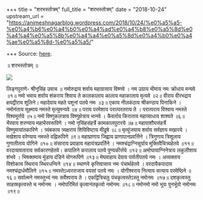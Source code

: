 +++
title = "शरभस्तोत्रम्"
full_title = "शरभस्तोत्रम्"
date = "2018-10-24"
upstream_url = "https://animeshnagarblog.wordpress.com/2018/10/24/%e0%a5%a5-%e0%a4%b6%e0%a4%b0%e0%a4%ad%e0%a4%b8%e0%a5%8d%e0%a4%a4%e0%a5%8b%e0%a4%a4%e0%a5%8d%e0%a4%b0%e0%a4%ae%e0%a5%8d-%e0%a5%a5/"

+++
Source: [here](https://animeshnagarblog.wordpress.com/2018/10/24/%e0%a5%a5-%e0%a4%b6%e0%a4%b0%e0%a4%ad%e0%a4%b8%e0%a5%8d%e0%a4%a4%e0%a5%8b%e0%a4%a4%e0%a5%8d%e0%a4%b0%e0%a4%ae%e0%a5%8d-%e0%a5%a5/).

॥ शरभस्तोत्रम् ॥

![](https://animeshnagarblog.files.wordpress.com/2018/10/wp-image-245276824.jpg?w=700)

लिङ्गपुराणे- श्रीनृसिंह उवाच ॥ नमोरुद्राय शर्वाय महाग्रासाय विष्णवे । नम
उग्राय भीमाय नमः क्रोधाय मन्यवे ॥१॥ नमो भवाय शर्वाय शंकराय शिवाय ते
कालकालाय कालाय महाकालाय मृत्यवे ॥२॥ वीराय वीरभद्राय क्षयद्वीराय शूलिने।
महादेवाय महते पशूनां पतये नमः ॥३॥ एकाय नीलकंठाय श्रीकण्ठाय पिनाकिने ।
नमोनंताय सूक्ष्माय नमस्ते मृत्युमन्यवे ॥४॥ पराय परमेशाय परात्परतराय ते ।
परात्पराय विश्वाय नमस्ते विश्वमूर्त्तये ॥५॥ नमो विष्णुकलत्राय
विष्णुक्षेत्राय भानवे । कैवर्ताय किराताय महाव्याधाय शाश्वते ॥६॥ भैरवाय
शरण्याय महाभैरवरूपिणे । नमो नृसिंहसंहर्त्रे कामकालपुरारये ॥७॥
महापाशौघसंहर्त्रे विष्णुमायांतकारिणे । त्र्यंबकाय त्र्यक्षराय
शिपिविष्टाय मीढुषे ॥८॥ मृत्युंजयाय शर्वाय सर्वज्ञाय मखारये । मखेशाय
वरेण्याय नमस्ते वह्निरूपिणे ॥९॥ महाघ्राणाय जिह्वाय प्राणापानप्रवर्त्तिने
। त्रिगुणाय त्रिशूलाय गुणातीताय योगिने ॥१०॥ संसाराय प्रवाहाय
महायंत्रप्रवर्तिने । नमश्चंद्राग्निसूर्याय मुक्तिवैचित्र्यहेतवे ॥११॥
वरदायावताराय सर्वकारणहेतवे। कपालिने करालाय पतये पुण्यकीर्त्तये ॥१२॥
अमोघायाग्निनेत्राय लकुलीशाय शंभवे । भिषक्तमाय मुंडाय दंडिने योगरूपिणे
॥१३॥ मेघवाहाय देवाय पार्वतीपतये नमः । अव्यक्ताय विशोकाय स्थिराय
स्थिरधन्विने ॥१४॥ स्थाणवे कृत्तिवासाय नमः पंचार्थहेतवे । वरदायैकपादाय
नमश्चंद्रार्धमौलिने ॥१५॥ नमस्तेऽध्वरराजाय वयसां पतये नमः । योगीश्वराय
नित्याय सत्याय परमेष्ठिने ॥१६॥ सर्वात्मने नमस्तुभ्यं नमः सर्वेश्वराय ते
। एकद्वित्रिचतुः पंचकृत्वस्तेऽस्तु नमोनमः ॥१७॥ दशकृत्वस्तु
साहस्रकृत्वस्ते च नमोनमः । नमोपरिमितं कृत्वानंतकृत्वो नमोनमः ॥१८॥ नमोनमो
नमो भूयः पुनर्भूयो नमोनमः ॥१९॥

